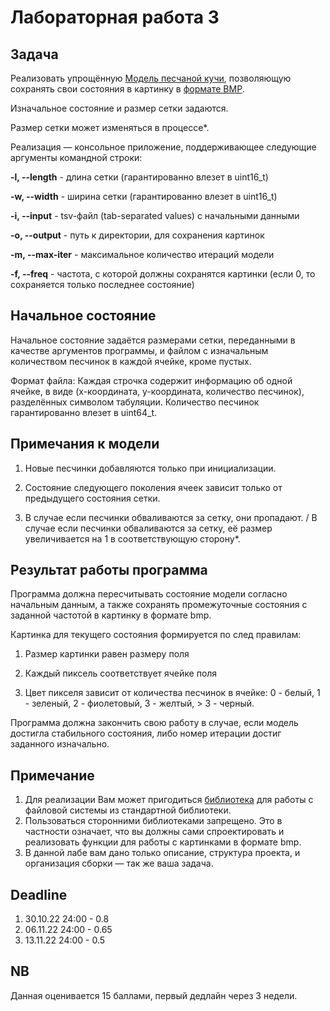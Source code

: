 # Лабораторная работа 3

## Задача

Реализовать упрощённую [Модель песчаной кучи](https://en.wikipedia.org/wiki/Abelian_sandpile_model), позволяющую сохранять свои состояния в картинку в [формате BMP](https://en.wikipedia.org/wiki/BMP_file_format).

Изначальное состояние и размер сетки задаются.

Размер сетки может изменяться в процессе*.

Реализация — консольное приложение, поддерживающее следующие аргументы командной строки:

**-l, --length**   - длина сетки (гарантированно влезет в uint16_t)

**-w, --width**    - ширина сетки (гарантированно влезет в uint16_t)

**-i, --input**    - tsv-файл (tab-separated values) c начальными данными

**-o, --output**   - путь к директории, для сохранения картинок

**-m, --max-iter** - максимальное количество итераций модели

**-f, --freq**     - частота, с которой должны сохранятся картинки (если 0, то сохраняется только последнее состояние)

## Начальное состояние

Начальное состояние задаётся размерами сетки, переданными в качестве аргументов программы, и файлом с изначальным количеством песчинок в каждой ячейке, кроме пустых.

Формат файла:
Каждая строчка содержит информацию об одной ячейке, в виде (x-координата, y-координата, количество песчинок), разделённых символом табуляции. Количество песчинок гарантированно влезет в uint64_t.

## Примечания к модели

1. Новые песчинки добавляются только при инициализации.

2. Состояние следующего поколения ячеек зависит только от предыдущего состояния сетки.

3. В случае если песчинки обваливаются за сетку, они пропадают. / В случае если песчинки обваливаются за сетку, её размер увеличивается на 1 в соответствующую сторону*.

## Результат работы программа

Программа должна пересчитывать состояние модели согласно начальным данным, а также сохранять промежуточные состояния с заданной частотой в картинку в формате bmp.

Картинка для текущего состояния формируется по след правилам:

1. Размер картинки равен размеру поля

2. Каждый пиксель соответствует ячейке поля

3. Цвет пикселя зависит от количества песчинок в ячейке: 0 - белый, 1 - зеленый, 2 - фиолетовый, 3 - желтый, > 3 - черный.

Программа должна закончить свою работу в случае, если модель достигла стабильного состояния, либо номер итерации достиг заданного изначально.

## Примечание

1. Для реализации Вам может пригодиться [библиотека](https://en.cppreference.com/w/cpp/filesystem) для работы с файловой системы из стандартной библиотеки.
2. Пользоваться сторонними библиотеками запрещено. Это в частности означает, что вы должны сами спроектировать и реализовать функции для работы с картинками в формате bmp.
3. В данной лабе вам дано только описание, структура проекта, и организация сборки — так же ваша задача.

## Deadline

1. 30.10.22 24:00 - 0.8
2. 06.11.22 24:00 - 0.65
3. 13.11.22 24:00 - 0.5

## NB

Данная оценивается 15 баллами, первый дедлайн через 3 недели.




  